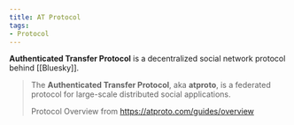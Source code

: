 ```yaml
---
title: AT Protocol
tags:
- Protocol
---
```

**Authenticated Transfer Protocol** is a decentralized social network protocol behind [[Bluesky]].

> The **Authenticated Transfer Protocol**, aka **atproto**, is a federated protocol for large-scale distributed social applications.
> 
> Protocol Overview from https://atproto.com/guides/overview